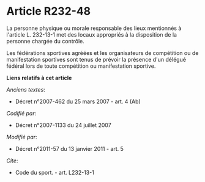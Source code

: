 # Article R232-48

La personne physique ou morale responsable des lieux mentionnés à l'article L. 232-13-1 met des locaux appropriés à la
disposition de la personne chargée du contrôle. 

Les fédérations sportives agréées et les organisateurs de compétition ou de manifestation sportives sont tenus de prévoir la
présence d'un délégué fédéral lors de toute compétition ou manifestation sportive.

**Liens relatifs à cet article**

_Anciens textes_:

  - Décret n°2007-462 du 25 mars 2007 - art. 4 (Ab)

_Codifié par_:

  - Décret n°2007-1133 du 24 juillet 2007

_Modifié par_:

  - Décret n°2011-57 du 13 janvier 2011 - art. 5

_Cite_:

  - Code du sport. - art. L232-13-1
